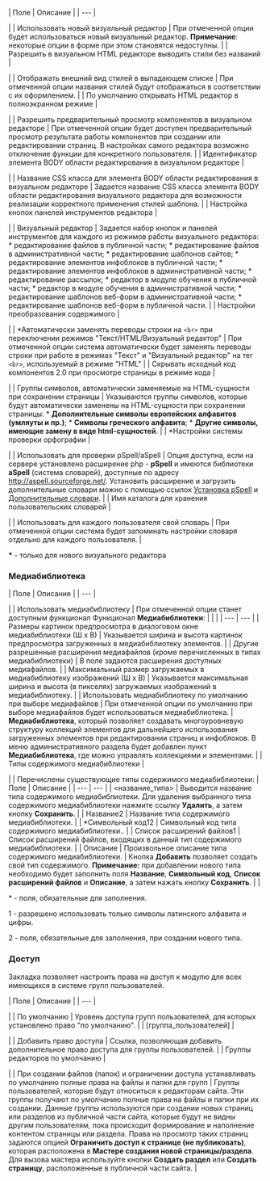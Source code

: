 | Поле | Описание |
| --- |

|
| Использовать новый визуальный редактор | При отмеченной опции будет использоваться новый визуальный редактор.     **Примечание**: некоторые опции в форме при этом становятся недоступны. |
| Разрешить в визуальном HTML редакторе выводить стили без названий |

|
| Отображать внешний вид стилей в выпадающем списке | При отмеченной опции названия стилей будут отображаться в соответствии с их оформлением. |
| По умолчанию открывать HTML редактор в полноэкранном режиме |

|
| Разрешить предварительный просмотр компонентов в визуальном редакторе | При отмеченной опции будет доступен предварительный просмотр результата работы компонентов при создании или редактировании страниц. В настройках самого редактора возможно отключение функции для конкретного пользователя. |
| Идентификатор элемента BODY области редактирования в визуальном редакторе |

|
| Название CSS класса для элемента BODY области редактирования в визуальном редакторе | Задается название CSS класса элемента BODY области редактирования визуального редактора для возможности реализации корректного применения стилей шаблона. |
| Настройка кнопок панелей инструментов редактора |

|
| Визуальный редактор | Задается набор кнопок и панелей инструментов для каждого из режимов работы визуального редактора:  * редактирование файлов в публичной части; * редактирование файлов в административной части; * редактирование шаблонов сайтов; * редактирование элементов инфоблоков в публичной части; * редактирование элементов инфоблоков в административной части; * редактирование рассылок; * редактор в модуле обучения в публичной части; * редактор в модуле обучения в административной части; * редактирование шаблонов веб-форм в административной части; * редактирование шаблонов веб-форм в публичной части. |
| Настройки преобразования содержимого |

|
| \*Автоматически заменять переводы строки на `<br>` при переключении режимов "Текст/HTML/Визуальный редактор" | При отмеченной опции система автоматически будет заменять переводы строки при работе в режимах "Текст" и "Визуальный редактор" на тег `<br>`, используемый в режиме "HTML" |
| Скрывать исходный код компонентов 2.0 при просмотре страницы в режиме кода |

|
| Группы символов, автоматически заменяемые на HTML-сущности при сохранении страницы | Указываются группы символов, которые будут автоматически заменены на HTML-сущности при сохранении страницы:  * **Дополнительные символы европейских алфавитов (умляуты и пр.)**; * **Символы греческого алфавита**; * **Другие символы, имеющие замену в виде html-сущностей**. |
| \*Настройки системы проверки орфографии |

|
| Использовать для проверки pSpell/aSpell | Опция доступна, если на сервере установлено расширение php - **pSpell** и имеются библиотеки **aSpell** (система словарей), доступные по адресу <http://aspell.sourceforge.net/>.     Установить расширение и загрузить дополнительные словари можно с помощью ссылок [Установка pSpell](http://php.net/manual/en/ref.pspell.php) и [Дополнительные словари](http://aspell.sourceforge.net/). |
| Имя каталога для хранения пользовательских словарей |

|
| Использовать для каждого пользователя свой словарь | При отмеченной опции система будет запоминать настройки словаря отдельно для каждого пользователя. |

**\*** - только для нового визуального редактора

### Медиабиблиотека

| Поле | Описание |
| --- |

|
| Использовать медиабиблиотеку | При отмеченной опции станет доступным функционал    Функционал **Медиабиблиотеки**:  |  |  | | --- | --- | | Размеры картинок предпросмотра в диалоговом окне медиабиблиотеки (Ш х В) | Указывается ширина и высота картинок предпросмотра загруженных в медиабиблиотеку элементов. | | Другие разрешенные расширения медиафайлов (кроме перечисленных в типах медиабиблиотеки) | В поле задаются расширения доступных медиафайлов. | | Максимальный размер загружаемых в медиабиблиотеку изображений (Ш х В) | Указывается максимальная ширина и высота (в пикселях) загружаемых изображений в медиабиблиотеку. | | Использовать медиабиблиотеку по умолчанию при выборе медиафайлов | При отмеченной опции по умолчанию при выборе медиафайлов будет использоваться медиабиблиотека. |  **Медиабиблиотека**, который позволяет создавать многоуровневую структуру коллекций элементов для дальнейшего использования загруженных элементов при редактировании страниц и инфоблоков. В меню административного раздела будет добавлен пункт **Медиабиблиотека**, где можно управлять коллекциями и элементами. |
| Типы содержимого медиабиблиотеки |

|
| Перечислены существующие типы содержимого медиабиблиотеки:  | Поле | Описание | | --- | --- | | <название\_типа> | Выводится название типа содержимого медиабиблиотеки.   Для удаления выбранного типа содержимого медиабиблиотеки нажмите ссылку **Удалить**, а затем кнопку **Сохранить**. | | Название2 | Название типа содержимого медиабиблиотеки. | | \*Символьный код12 | Символьный код типа содержимого медиабиблиотеки.. | | Список расширений файлов1 | Список расширений файлов, входящих в данный тип содержимого медиабиблиотеки. | | Описание | Произвольное описание типа содержимого медиабиблиотеки. |    Кнопка **Добавить** позволяет создать свой тип содержимого.    **Примечание:** при добавлении нового типа необходимо будет заполнить поля **Название**, **Символьный код**, **Список расширений файлов** и **Описание**, а затем нажать кнопку **Сохранить**. | |

\* - поля, обязательные для заполнения.
  
1 - разрешено использовать только символы латинского алфавита и цифры.
  
2 - поля, обязательные для заполнения, при создании нового типа.

### Доступ

Закладка позволяет настроить права на доступ к модулю для всех имеющихся в системе групп пользователей.

| Поле | Описание |
| --- |

|
| По умолчанию | Уровень доступа групп пользователей, для которых установлено право "по умолчанию". |
| [группа\_пользователей] |

|
| Добавить право доступа | Ссылка, позволяющая добавить дополнительное право доступа для группы пользователей. |
| Группы редакторов по умолчанию |

|
| При создании файлов (папок) и ограничении доступа устанавливать по умолчанию полные права на файлы и папки для групп | Группы пользователей, которые будут относиться к редакторам сайта. Эти группы получают по умолчанию полные права на файлы и папки при их создании.    Данные группы используются при создании новых страниц или разделов из публичной части сайта, которые будут не видны другим пользователям, пока происходит формирование и наполнение контентом страницы или раздела. Права на просмотр таких страниц задаются опцией **Ограничить доступ к странице (не публиковать)**, которая расположена в **Мастере создания новой страницы/раздела**. Для вызова мастера используйте кнопки **Создать раздел** или **Создать страницу**, расположенные в публичной части сайта. |

<!--
<h4>Кнопки управления

| Кнопка | Описание |
| --- |

|
| Сохранить | Сохранение внесённых изменений. |
| Сбросить |